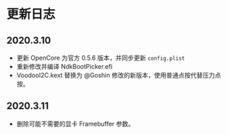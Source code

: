# 更新日志

## 2020.3.10

- 更新 OpenCore 为官方 0.5.6 版本，并同步更新 `config.plist`
- 重新修改并编译 NdkBootPicker.efi
- VoodooI2C.kext 替换为 @Goshin 修改的新版本，使用普通点按代替压力点按。

## 2020.3.11

- 删除可能不需要的显卡 Framebuffer 参数。